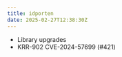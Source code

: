 ```yaml
---
title: idporten
date: 2025-02-27T12:38:30Z
---
```

- Library upgrades
- KRR-902 CVE-2024-57699 (#421)

